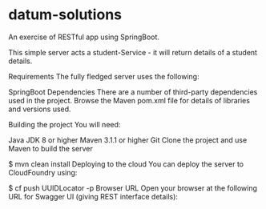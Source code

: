# datum-solutions

An exercise of  RESTful app using SpringBoot.

This simple server acts a student-Service - it will return details of a student details.

Requirements
The fully fledged server uses the following:

SpringBoot
Dependencies
There are a number of third-party dependencies used in the project. Browse the Maven pom.xml file for details of libraries and versions used.

Building the project
You will need:

Java JDK 8 or higher
Maven 3.1.1 or higher
Git
Clone the project and use Maven to build the server

$ mvn clean install
Deploying to the cloud
You can deploy the server to CloudFoundry using:

$ cf push UUIDLocator -p <jar>
Browser URL
Open your browser at the following URL for Swagger UI (giving REST interface details):